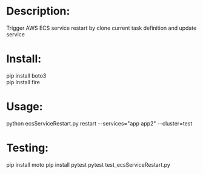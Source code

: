 # Description:  
Trigger AWS ECS service restart by clone current task definition and update service 

# Install:  
pip install boto3  
pip install fire  


# Usage:  
python ecsServiceRestart.py restart --services="app app2" --cluster=test


# Testing:  
pip install moto
pip install pytest
pytest test_ecsServiceRestart.py
